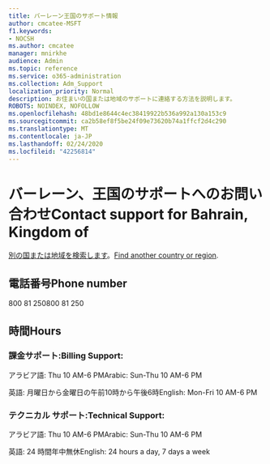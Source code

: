 ```yaml
---
title: バーレーン王国のサポート情報
author: cmcatee-MSFT
f1.keywords:
- NOCSH
ms.author: cmcatee
manager: mnirkhe
audience: Admin
ms.topic: reference
ms.service: o365-administration
ms.collection: Adm_Support
localization_priority: Normal
description: お住まいの国または地域のサポートに連絡する方法を説明します。
ROBOTS: NOINDEX, NOFOLLOW
ms.openlocfilehash: 48bd1e8644c4ec38419922b536a992a130a153c9
ms.sourcegitcommit: ca2b58ef8f5be24f09e73620b74a1ffcf2d4c290
ms.translationtype: MT
ms.contentlocale: ja-JP
ms.lasthandoff: 02/24/2020
ms.locfileid: "42256814"
---
```

# <a name="contact-support-for-bahrain-kingdom-of"></a><span data-ttu-id="a682a-103">バーレーン、王国のサポートへのお問い合わせ</span><span class="sxs-lookup"><span data-stu-id="a682a-103">Contact support for Bahrain, Kingdom of</span></span>

<span data-ttu-id="a682a-104">[別の国または地域を検索します](../contact-support-for-business-products.md)。</span><span class="sxs-lookup"><span data-stu-id="a682a-104">[Find another country or region](../contact-support-for-business-products.md).</span></span>

## <a name="phone-number"></a><span data-ttu-id="a682a-105">電話番号</span><span class="sxs-lookup"><span data-stu-id="a682a-105">Phone number</span></span>
<span data-ttu-id="a682a-106">800 81 250</span><span class="sxs-lookup"><span data-stu-id="a682a-106">800 81 250</span></span>

## <a name="hours"></a><span data-ttu-id="a682a-107">時間</span><span class="sxs-lookup"><span data-stu-id="a682a-107">Hours</span></span>
### <a name="billing-support"></a><span data-ttu-id="a682a-108">課金サポート:</span><span class="sxs-lookup"><span data-stu-id="a682a-108">Billing Support:</span></span>

<span data-ttu-id="a682a-109">アラビア語: Thu 10 AM-6 PM</span><span class="sxs-lookup"><span data-stu-id="a682a-109">Arabic: Sun-Thu 10 AM-6 PM</span></span>

<span data-ttu-id="a682a-110">英語: 月曜日から金曜日の午前10時から午後6時</span><span class="sxs-lookup"><span data-stu-id="a682a-110">English: Mon-Fri 10 AM-6 PM</span></span>

### <a name="technical-support"></a><span data-ttu-id="a682a-111">テクニカル サポート:</span><span class="sxs-lookup"><span data-stu-id="a682a-111">Technical Support:</span></span>

<span data-ttu-id="a682a-112">アラビア語: Thu 10 AM-6 PM</span><span class="sxs-lookup"><span data-stu-id="a682a-112">Arabic: Sun-Thu 10 AM-6 PM</span></span>

<span data-ttu-id="a682a-113">英語: 24 時間年中無休</span><span class="sxs-lookup"><span data-stu-id="a682a-113">English: 24 hours a day, 7 days a week</span></span>